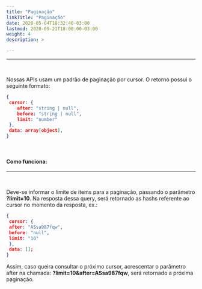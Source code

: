 ```yaml
---
title: "Paginação"
linkTitle: "Paginação"
date: 2020-05-04T18:32:40-03:00
lastmod: 2020-09-21T18:00:00-03:00
weight: 4
description: >

---
```


---
<br>

Nossas APIs usam um padrão de paginação por cursor. O retorno possui o seguinte formato:

```JSON
{
 cursor: {
    after: "string | null",
    before: "string | null",
    limit: "number"
 },
 data: array[object],
}
```
<br>

#### Como funciona: 
---
<br>

Deve-se informar o limite de items para a paginação, passando o parâmetro **?limit=10**. Na resposta dessa query, será retornado as hashs referente ao cursor no momento da resposta, ex.:

```JSON
{
 cursor: {
 after: "ASsa987fqw",
 before: "null",
 limit: "10"
 },
 data: [];
}
```

Assim, caso queira consultar o próximo cursor, acrescentar o parâmetro after na chamada: **?limit=10&amp;after=ASsa987fqw**, será retornado a próxima paginação.
